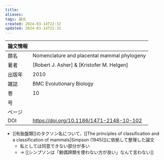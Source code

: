 ```yaml
---
title: 
aliases: 
tags: 論文
created: 2024-03-14T22:32
updated: 2024-03-14T22:32
---
```


| 論文情報 |                                             |
| ---- | ------------------------------------------- |
| 題名   | Nomenclature and placental mammal phylogeny |
| 著者   | [Robert J. Asher] & [Kristofer M. Helgen]   |
| 出版年  | 2010                                        |
| 雑誌   | BMC Evolutionary Biology                    |
| 巻    | 10                                          |
| 号    |                                             |
| ページ  |                                             |
| DOI  | https://doi.org/10.1186/1471-2148-10-102    |

- [[有胎盤類]]のタクソン名について、[[The principles of classification and a classification of mammals|Simpson (1945)]]に依拠して整理した論文
  - 私としては同意できない部分が多い
  - → [[シンプソンは「鯨偶蹄類を使わない方が良い」なんて言わない]]